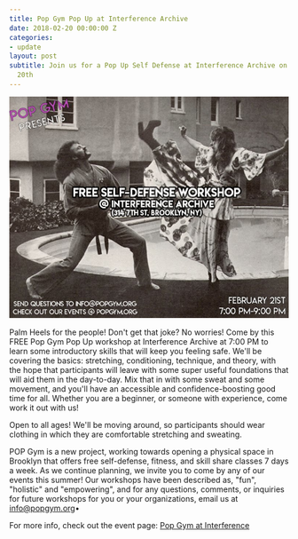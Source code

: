 ```yaml
---
title: Pop Gym Pop Up at Interference Archive
date: 2018-02-20 00:00:00 Z
categories:
- update
layout: post
subtitle: Join us for a Pop Up Self Defense at Interference Archive on February
  20th
---
```


![Pop Gym at Interference Archive](/assets/archive.jpg)

Palm Heels for the people! Don't get that joke? No worries! Come by this FREE Pop Gym Pop Up workshop at Interference Archive at 7:00 PM to learn some introductory skills that will keep you feeling safe. We'll be covering the basics: stretching, conditioning, technique, and theory, with the hope that participants will leave with some super useful foundations that will aid them in the day-to-day. Mix that in with some sweat and some movement, and you'll have an accessible and confidence-boosting good time for all. Whether you are a beginner, or someone with experience, come work it out with us!

Open to all ages! We'll be moving around, so participants should wear clothing in which they are comfortable stretching and sweating.

POP Gym is a new project, working towards opening a physical space in Brooklyn that offers free self-defense, fitness, and skill share classes 7 days a week. As we continue planning, we invite you to come by any of our events this summer! Our workshops have been described as, "fun", "holistic" and "empowering", and for any questions, comments, or inquiries for future workshops for you or your organizations, email us at info@popgym.org•

For more info, check out the event page: [Pop Gym at Interference](https://www.facebook.com/events/212578459303472/)

